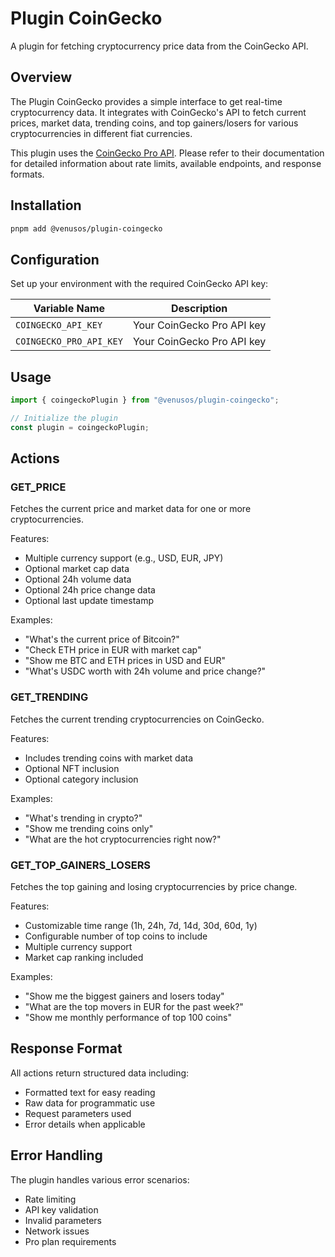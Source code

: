 # Plugin CoinGecko

A plugin for fetching cryptocurrency price data from the CoinGecko API.

## Overview

The Plugin CoinGecko provides a simple interface to get real-time cryptocurrency data. It integrates with CoinGecko's API to fetch current prices, market data, trending coins, and top gainers/losers for various cryptocurrencies in different fiat currencies.

This plugin uses the [CoinGecko Pro API](https://docs.coingecko.com/reference/introduction). Please refer to their documentation for detailed information about rate limits, available endpoints, and response formats.

## Installation

```bash
pnpm add @venusos/plugin-coingecko
```

## Configuration

Set up your environment with the required CoinGecko API key:

| Variable Name       | Description            |
| ------------------- | ---------------------- |
| `COINGECKO_API_KEY` | Your CoinGecko Pro API key |
| `COINGECKO_PRO_API_KEY` | Your CoinGecko Pro API key |

## Usage

```typescript
import { coingeckoPlugin } from "@venusos/plugin-coingecko";

// Initialize the plugin
const plugin = coingeckoPlugin;
```

## Actions

### GET_PRICE

Fetches the current price and market data for one or more cryptocurrencies.

Features:
- Multiple currency support (e.g., USD, EUR, JPY)
- Optional market cap data
- Optional 24h volume data
- Optional 24h price change data
- Optional last update timestamp

Examples:
- "What's the current price of Bitcoin?"
- "Check ETH price in EUR with market cap"
- "Show me BTC and ETH prices in USD and EUR"
- "What's USDC worth with 24h volume and price change?"

### GET_TRENDING

Fetches the current trending cryptocurrencies on CoinGecko.

Features:
- Includes trending coins with market data
- Optional NFT inclusion
- Optional category inclusion

Examples:
- "What's trending in crypto?"
- "Show me trending coins only"
- "What are the hot cryptocurrencies right now?"

### GET_TOP_GAINERS_LOSERS

Fetches the top gaining and losing cryptocurrencies by price change.

Features:
- Customizable time range (1h, 24h, 7d, 14d, 30d, 60d, 1y)
- Configurable number of top coins to include
- Multiple currency support
- Market cap ranking included

Examples:
- "Show me the biggest gainers and losers today"
- "What are the top movers in EUR for the past week?"
- "Show me monthly performance of top 100 coins"

## Response Format

All actions return structured data including:
- Formatted text for easy reading
- Raw data for programmatic use
- Request parameters used
- Error details when applicable

## Error Handling

The plugin handles various error scenarios:
- Rate limiting
- API key validation
- Invalid parameters
- Network issues
- Pro plan requirements